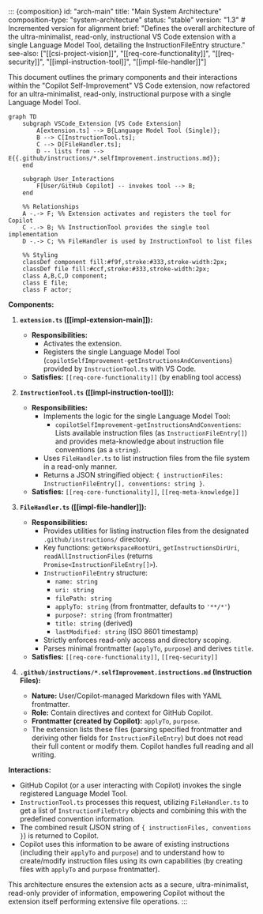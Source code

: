 ::: {composition}
id: "arch-main"
title: "Main System Architecture"
composition-type: "system-architecture"
status: "stable"
version: "1.3" # Incremented version for alignment
brief: "Defines the overall architecture of the ultra-minimalist, read-only, instructional VS Code extension with a single Language Model Tool, detailing the InstructionFileEntry structure."
see-also: ["[[csi-project-vision]]", "[[req-core-functionality]]", "[[req-security]]", "[[impl-instruction-tool]]", "[[impl-file-handler]]"]

This document outlines the primary components and their interactions within the "Copilot Self-Improvement" VS Code extension, now refactored for an ultra-minimalist, read-only, instructional purpose with a single Language Model Tool.

```mermaid
graph TD
    subgraph VSCode_Extension [VS Code Extension]
        A[extension.ts] --> B{Language Model Tool (Single)};
        B --> C[InstructionTool.ts];
        C --> D[FileHandler.ts];
        D -- lists from --> E{{.github/instructions/*.selfImprovement.instructions.md}};
    end

    subgraph User_Interactions
        F[User/GitHub Copilot] -- invokes tool --> B;
    end

    %% Relationships
    A -.-> F; %% Extension activates and registers the tool for Copilot
    C -.-> B; %% InstructionTool provides the single tool implementation
    D -.-> C; %% FileHandler is used by InstructionTool to list files

    %% Styling
    classDef component fill:#f9f,stroke:#333,stroke-width:2px;
    classDef file fill:#ccf,stroke:#333,stroke-width:2px;
    class A,B,C,D component;
    class E file;
    class F actor;
```

**Components:**

1.  **`extension.ts` ([[impl-extension-main]]):**
    *   **Responsibilities:**
        *   Activates the extension.
        *   Registers the single Language Model Tool (`copilotSelfImprovement-getInstructionsAndConventions`) provided by `InstructionTool.ts` with VS Code.
    *   **Satisfies:** `[[req-core-functionality]]` (by enabling tool access)

2.  **`InstructionTool.ts` ([[impl-instruction-tool]]):**
    *   **Responsibilities:**
        *   Implements the logic for the single Language Model Tool:
            *   `copilotSelfImprovement-getInstructionsAndConventions`: Lists available instruction files (as `InstructionFileEntry[]`) and provides meta-knowledge about instruction file conventions (as a `string`).
        *   Uses `FileHandler.ts` to list instruction files from the file system in a read-only manner.
        *   Returns a JSON stringified object: `{ instructionFiles: InstructionFileEntry[], conventions: string }`.
    *   **Satisfies:** `[[req-core-functionality]]`, `[[req-meta-knowledge]]`

3.  **`FileHandler.ts` ([[impl-file-handler]]):**
    *   **Responsibilities:**
        *   Provides utilities for listing instruction files from the designated `.github/instructions/` directory.
        *   Key functions: `getWorkspaceRootUri`, `getInstructionsDirUri`, `readAllInstructionFiles` (returns `Promise<InstructionFileEntry[]>`).
        *   `InstructionFileEntry` structure:
            *   `name: string`
            *   `uri: string`
            *   `filePath: string`
            *   `applyTo: string` (from frontmatter, defaults to `'**/*'`)
            *   `purpose?: string` (from frontmatter)
            *   `title: string` (derived)
            *   `lastModified: string` (ISO 8601 timestamp)
        *   Strictly enforces read-only access and directory scoping.
        *   Parses minimal frontmatter (`applyTo`, `purpose`) and derives `title`.
    *   **Satisfies:** `[[req-core-functionality]]`, `[[req-security]]`

4.  **`.github/instructions/*.selfImprovement.instructions.md` (Instruction Files):**
    *   **Nature:** User/Copilot-managed Markdown files with YAML frontmatter.
    *   **Role:** Contain directives and context for GitHub Copilot.
    *   **Frontmatter (created by Copilot):** `applyTo`, `purpose`.
    *   The extension lists these files (parsing specified frontmatter and deriving other fields for `InstructionFileEntry`) but does not read their full content or modify them. Copilot handles full reading and all writing.

**Interactions:**

*   GitHub Copilot (or a user interacting with Copilot) invokes the single registered Language Model Tool.
*   `InstructionTool.ts` processes this request, utilizing `FileHandler.ts` to get a list of `InstructionFileEntry` objects and combining this with the predefined convention information.
*   The combined result (JSON string of `{ instructionFiles, conventions }`) is returned to Copilot.
*   Copilot uses this information to be aware of existing instructions (including their `applyTo` and `purpose`) and to understand how to create/modify instruction files using its own capabilities (by creating files with `applyTo` and `purpose` frontmatter).

This architecture ensures the extension acts as a secure, ultra-minimalist, read-only provider of information, empowering Copilot without the extension itself performing extensive file operations.
:::